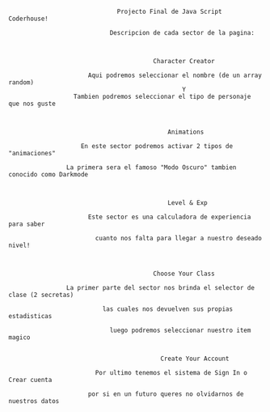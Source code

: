                                   Projecto Final de Java Script Coderhouse!

                                Descripcion de cada sector de la pagina:

      

                                            Character Creator

                          Aqui podremos seleccionar el nombre (de un array random)
                                                    Y
                      Tambien podremos seleccionar el tipo de personaje que nos guste

      
      
                                                Animations

                        En este sector podremos activar 2 tipos de "animaciones"

                    La primera sera el famoso "Modo Oscuro" tambien conocido como Darkmode

      
      
                                                Level & Exp

                          Este sector es una calculadora de experiencia para saber 

                            cuanto nos falta para llegar a nuestro deseado nivel!

      
      
                                            Choose Your Class

                    La primer parte del sector nos brinda el selector de clase (2 secretas)

                              las cuales nos devuelven sus propias estadisticas

                                luego podremos seleccionar nuestro item magico

      
                                              Create Your Account

                            Por ultimo tenemos el sistema de Sign In o Crear cuenta

                          por si en un futuro queres no olvidarnos de nuestros datos

